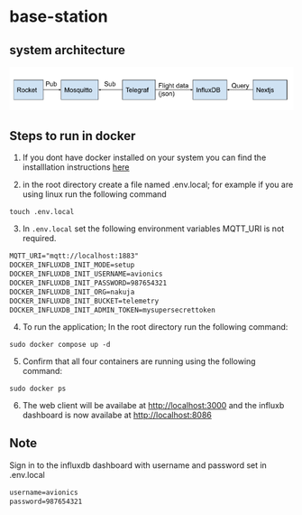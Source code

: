 # base-station
## system architecture
![architecture](./public/architecture.png)

## Steps to run in docker 

1. If you dont have docker installed on your system you can  find the installlation instructions [here](https://www.docker.com/get-started/)

2. in the root directory create a file named .env.local; for example if you are using linux run the following command

```
touch .env.local
```
3. In `.env.local` set the following environment variables MQTT_URI is not required.

```
MQTT_URI="mqtt://localhost:1883"
DOCKER_INFLUXDB_INIT_MODE=setup
DOCKER_INFLUXDB_INIT_USERNAME=avionics
DOCKER_INFLUXDB_INIT_PASSWORD=987654321
DOCKER_INFLUXDB_INIT_ORG=nakuja
DOCKER_INFLUXDB_INIT_BUCKET=telemetry
DOCKER_INFLUXDB_INIT_ADMIN_TOKEN=mysupersecrettoken
```
4. To run the application; In the root directory run the following command:

```
sudo docker compose up -d
```
5. Confirm that all four containers are running using the following command:

```
sudo docker ps
```

6. The web client will be availabe at [http://localhost:3000](http://localhost:3000) and the influxb dashboard is now availabe at [http://localhost:8086](http://localhost:8086)

## Note
Sign in to the influxdb dashboard with username and password set in .env.local

```
username=avionics
password=987654321
```
